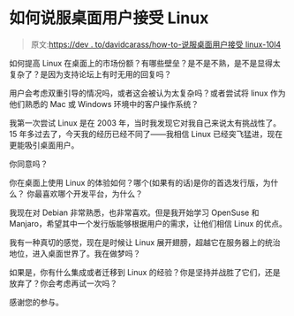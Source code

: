 # 如何说服桌面用户接受 Linux

> 原文:[https://dev . to/davidcarass/how-to-说服桌面用户接受 linux-10l4](https://dev.to/davidcarass/how-to-convince-desktop-users-to-embrace-linux-10l4)

如何提高 Linux 在桌面上的市场份额？有哪些壁垒？是不是不熟，是不是显得太复杂了？是因为支持论坛上有时无用的回复吗？

用户会考虑双重引导的情况吗，或者这会被认为太复杂吗？或者尝试将 linux 作为他们熟悉的 Mac 或 Windows 环境中的客户操作系统？

我第一次尝试 Linux 是在 2003 年，当时我发现它对我自己来说太有挑战性了。15 年多过去了，今天我的经历已经不同了——我相信 Linux 已经突飞猛进，现在更能吸引桌面用户。

你同意吗？

你在桌面上使用 Linux 的体验如何？哪个(如果有的话)是你的首选发行版，为什么？
你最喜欢哪个开发平台，为什么？

我现在对 Debian 非常熟悉，也非常喜欢。但是我开始学习 OpenSuse 和 Manjaro，希望其中一个发行版能够根据用户的需求，让他们相信 Linux 的优点。

我有一种真切的感觉，现在是时候让 Linux 展开翅膀，超越它在服务器上的统治地位，进入桌面世界了。我在做梦吗？

如果是，你有什么集成或者迁移到 Linux 的经验？你是坚持并战胜了它们，还是放弃了？你会考虑再试一次吗？

感谢您的参与。